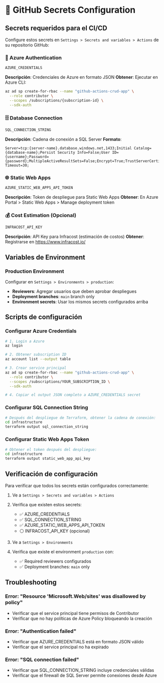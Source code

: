 # 🔐 GitHub Secrets Configuration

## Secrets requeridos para el CI/CD

Configure estos secrets en `Settings > Secrets and variables > Actions` de su repositorio GitHub:

### 🔑 Azure Authentication
```bash
AZURE_CREDENTIALS
```
**Descripción**: Credenciales de Azure en formato JSON
**Obtener**: Ejecutar en Azure CLI:
```bash
az ad sp create-for-rbac --name "github-actions-crud-app" \
  --role contributor \
  --scopes /subscriptions/{subscription-id} \
  --sdk-auth
```

### 🗄️ Database Connection
```bash
SQL_CONNECTION_STRING
```
**Descripción**: Cadena de conexión a SQL Server
**Formato**: 
```
Server=tcp:{server-name}.database.windows.net,1433;Initial Catalog={database-name};Persist Security Info=False;User ID={username};Password={password};MultipleActiveResultSets=False;Encrypt=True;TrustServerCertificate=False;Connection Timeout=30;
```

### 🌐 Static Web Apps
```bash
AZURE_STATIC_WEB_APPS_API_TOKEN
```
**Descripción**: Token de despliegue para Static Web Apps
**Obtener**: En Azure Portal > Static Web Apps > Manage deployment token

### 💰 Cost Estimation (Opcional)
```bash
INFRACOST_API_KEY
```
**Descripción**: API Key para Infracost (estimación de costos)
**Obtener**: Registrarse en https://www.infracost.io/

## Variables de Environment

### Production Environment
Configurar en `Settings > Environments > production`:

- **Reviewers**: Agregar usuarios que deben aprobar despliegues
- **Deployment branches**: `main` branch only
- **Environment secrets**: Usar los mismos secrets configurados arriba

## Scripts de configuración

### Configurar Azure Credentials
```bash
# 1. Login a Azure
az login

# 2. Obtener subscription ID
az account list --output table

# 3. Crear service principal
az ad sp create-for-rbac --name "github-actions-crud-app" \
  --role contributor \
  --scopes /subscriptions/YOUR_SUBSCRIPTION_ID \
  --sdk-auth

# 4. Copiar el output JSON completo a AZURE_CREDENTIALS secret
```

### Configurar SQL Connection String
```bash
# Después del despliegue de Terraform, obtener la cadena de conexión:
cd infrastructure
terraform output sql_connection_string
```

### Configurar Static Web Apps Token
```bash
# Obtener el token después del despliegue:
cd infrastructure
terraform output static_web_app_api_key
```

## Verificación de configuración

Para verificar que todos los secrets están configurados correctamente:

1. Ve a `Settings > Secrets and variables > Actions`
2. Verifica que existen estos secrets:
   - ✅ AZURE_CREDENTIALS
   - ✅ SQL_CONNECTION_STRING  
   - ✅ AZURE_STATIC_WEB_APPS_API_TOKEN
   - ⚪ INFRACOST_API_KEY (opcional)

3. Ve a `Settings > Environments`
4. Verifica que existe el environment `production` con:
   - ✅ Required reviewers configurados
   - ✅ Deployment branches: `main` only

## Troubleshooting

### Error: "Resource 'Microsoft.Web/sites' was disallowed by policy"
- Verificar que el service principal tiene permisos de Contributor
- Verificar que no hay políticas de Azure Policy bloqueando la creación

### Error: "Authentication failed"
- Verificar que AZURE_CREDENTIALS está en formato JSON válido
- Verificar que el service principal no ha expirado

### Error: "SQL connection failed"
- Verificar que SQL_CONNECTION_STRING incluye credenciales válidas
- Verificar que el firewall de SQL Server permite conexiones desde Azure
